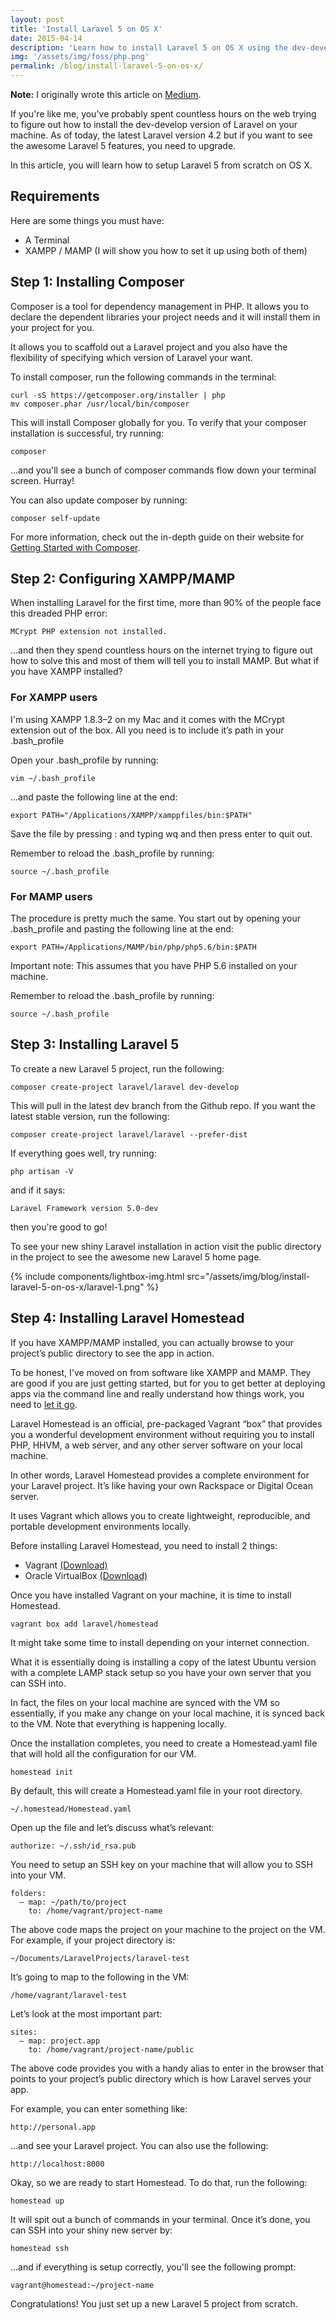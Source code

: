 ```yaml
---
layout: post
title: 'Install Laravel 5 on OS X'
date: 2015-04-14
description: 'Learn how to install Laravel 5 on OS X using the dev-develop branch.'
img: '/assets/img/foss/php.png'
permalink: /blog/install-laravel-5-on-os-x/
---
```


**Note:** I originally wrote this article on [Medium][medium-link].

If you're like me, you've probably spent countless hours on the web trying to figure out how to install the dev-develop version of Laravel on your machine. As of today, the latest Laravel version 4.2 but if you want to see the awesome Laravel 5 features, you need to upgrade.

In this article, you will learn how to setup Laravel 5 from scratch on OS X.

## Requirements

Here are some things you must have:

- A Terminal
- XAMPP / MAMP (I will show you how to set it up using both of them)

## Step 1: Installing Composer

Composer is a tool for dependency management in PHP. It allows you to declare the dependent libraries your project needs and it will install them in your project for you.

It allows you to scaffold out a Laravel project and you also have the flexibility of specifying which version of Laravel your want.

To install composer, run the following commands in the terminal:

```
curl -sS https://getcomposer.org/installer | php
mv composer.phar /usr/local/bin/composer
```

This will install Composer globally for you. To verify that your composer installation is successful, try running:

```
composer
```

...and you'll see a bunch of composer commands flow down your terminal screen. Hurray!

You can also update composer by running:

```
composer self-update
```

For more information, check out the in-depth guide on their website for [Getting Started with Composer][getting-started-composer].

## Step 2: Configuring XAMPP/MAMP

When installing Laravel for the first time, more than 90% of the people face this dreaded PHP error:

```
MCrypt PHP extension not installed.
```

…and then they spend countless hours on the internet trying to figure out how to solve this and most of them will tell you to install MAMP. But what if you have XAMPP installed?

### For XAMPP users

I'm using XAMPP 1.8.3–2 on my Mac and it comes with the MCrypt extension out of the box. All you need is to include it’s path in your .bash_profile

Open your .bash_profile by running:

```
vim ~/.bash_profile
```

...and paste the following line at the end:

```
export PATH="/Applications/XAMPP/xamppfiles/bin:$PATH"
```

Save the file by pressing : and typing wq and then press enter to quit out.

Remember to reload the .bash_profile by running:

```
source ~/.bash_profile
```

### For MAMP users

The procedure is pretty much the same. You start out by opening your .bash_profile and pasting the following line at the end:

```
export PATH=/Applications/MAMP/bin/php/php5.6/bin:$PATH
```

Important note: This assumes that you have PHP 5.6 installed on your machine.

Remember to reload the .bash_profile by running:

```
source ~/.bash_profile
```

## Step 3: Installing Laravel 5

To create a new Laravel 5 project, run the following:

```
composer create-project laravel/laravel dev-develop
```

This will pull in the latest dev branch from the Github repo. If you want the latest stable version, run the following:

```
composer create-project laravel/laravel --prefer-dist
```

If everything goes well, try running:

```
php artisan -V
```

and if it says:

```
Laravel Framework version 5.0-dev
```

then you're good to go!

To see your new shiny Laravel installation in action visit the public directory in the project to see the awesome new Laravel 5 home page.

{% include components/lightbox-img.html src="/assets/img/blog/install-laravel-5-on-os-x/laravel-1.png" %}

## Step 4: Installing Laravel Homestead

If you have XAMPP/MAMP installed, you can actually browse to your project’s public directory to see the app in action.

To be honest, I've moved on from software like XAMPP and MAMP. They are good if you are just getting started, but for you to get better at deploying apps via the command line and really understand how things work, you need to [let it go][let-it-go].

Laravel Homestead is an official, pre-packaged Vagrant “box” that provides you a wonderful development environment without requiring you to install PHP, HHVM, a web server, and any other server software on your local machine.

In other words, Laravel Homestead provides a complete environment for your Laravel project. It’s like having your own Rackspace or Digital Ocean server.

It uses Vagrant which allows you to create lightweight, reproducible, and portable development environments locally.

Before installing Laravel Homestead, you need to install 2 things:

- Vagrant [(Download)][vagrant-download]
- Oracle VirtualBox [(Download)][oracle-vbox-download]

Once you have installed Vagrant on your machine, it is time to install Homestead.

```
vagrant box add laravel/homestead
```

It might take some time to install depending on your internet connection.

What it is essentially doing is installing a copy of the latest Ubuntu version with a complete LAMP stack setup so you have your own server that you can SSH into.

In fact, the files on your local machine are synced with the VM so essentially, if you make any change on your local machine, it is synced back to the VM. Note that everything is happening locally.

Once the installation completes, you need to create a Homestead.yaml file that will hold all the configuration for our VM.

```
homestead init
```

By default, this will create a Homestead.yaml file in your root directory.

```
~/.homestead/Homestead.yaml
```

Open up the file and let’s discuss what’s relevant:

```
authorize: ~/.ssh/id_rsa.pub
```

You need to setup an SSH key on your machine that will allow you to SSH into your VM.

```
folders:
  — map: ~/path/to/project
    to: /home/vagrant/project-name
```

The above code maps the project on your machine to the project on the VM. For example, if your project directory is:

```
~/Documents/LaravelProjects/laravel-test
```

It’s going to map to the following in the VM:

```
/home/vagrant/laravel-test
```

Let’s look at the most important part:

```
sites:
  — map: project.app
    to: /home/vagrant/project-name/public
```

The above code provides you with a handy alias to enter in the browser that points to your project’s public directory which is how Laravel serves your app.

For example, you can enter something like:

```
http://personal.app
```

...and see your Laravel project. You can also use the following:

```
http://localhost:8000
```

Okay, so we are ready to start Homestead. To do that, run the following:

```
homestead up
```

It will spit out a bunch of commands in your terminal. Once it’s done, you can SSH into your shiny new server by:

```
homestead ssh
```

...and if everything is setup correctly, you'll see the following prompt:

```
vagrant@homestead:~/project-name
```

Congratulations! You just set up a new Laravel 5 project from scratch.

[medium-link]: https://medium.com/@kunalnagar/install-laravel-5-on-os-x-23f3578386f1#.j78hmfoxh
[getting-started-composer]: https://getcomposer.org/doc/00-intro.md
[let-it-go]: https://www.youtube.com/watch?v=kHue-HaXXzg
[vagrant-download]: https://www.vagrantup.com/downloads.html
[oracle-vbox-download]: https://www.virtualbox.org/wiki/Downloads
